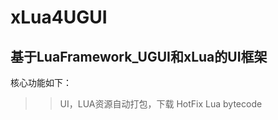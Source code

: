 # xLua4UGUI

## 基于LuaFramework_UGUI和xLua的UI框架


核心功能如下：

>> UI，LUA资源自动打包，下载
>> HotFix
>> Lua bytecode

